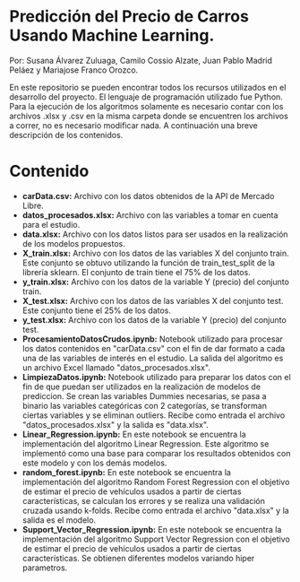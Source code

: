 # Predicción del Precio de Carros Usando Machine Learning.

Por: Susana Álvarez Zuluaga, Camilo Cossio Alzate, Juan Pablo Madrid Peláez y Mariajose Franco Orozco.

En este repositorio se pueden encontrar todos los recursos utilizados en el desarrollo del proyecto. El lenguaje de programación utilizado fue Python. Para la ejecución de los algoritmos solamente es necesario contar con los archivos .xlsx y .csv en la misma carpeta donde se encuentren los archivos a correr, no es necesario modificar nada. A continuación una breve descripción de los contenidos.

# Contenido

- **carData.csv:** Archivo con los datos obtenidos de la API de Mercado Libre.
- **datos_procesados.xlsx:** Archivo con las variables a tomar en cuenta para el estudio.
- **data.xlsx:** Archivo con los datos listos para ser usados en la realización de los modelos propuestos.
- **X_train.xlsx:** Archivo con los datos de las variables X del conjunto train. Este conjunto se obtuvo utilizando la función de train_test_split de la librería sklearn. El conjunto de train tiene el 75% de los datos. 
- **y_train.xlsx:** Archivo con los datos de la variable Y (precio) del conjunto train. 
- **X_test.xlsx:** Archivo con los datos de las variables X del conjunto test. Este conjunto tiene el 25% de los datos. 
- **y_test.xlsx:** Archivo con los datos de la variable Y (precio) del conjunto test. 
- **ProcesamientoDatosCrudos.ipynb:** Notebook utilizado para procesar los datos contenidos en "carData.csv" con el fin de dar formato a cada una de las variables de interés en el estudio. La salida del algoritmo es un archivo Excel llamado "datos_procesados.xlsx".
- **LimpiezaDatos.ipynb:** Notebook utilizado para preparar los datos con el fin de que puedan ser utilizados en la realización de modelos de prediccion. Se crean las variables Dummies necesarias, se pasa a binario las variables categóricas con 2 categorías, se transforman ciertas variables y se eliminan outliers. Recibe como entrada el archivo "datos_procesados.xlsx" y la salida es "data.xlsx".
- **Linear_Regression.ipynb:** En este notebook se encuentra la implementación del algoritmo Linear Regression. Este algoritmo se implementó como una base para comparar los resultados obtenidos con este modelo y con los demás modelos. 
- **random_forest.ipynb:** En este notebook se encuentra la implementación del algoritmo Random Forest Regression con el objetivo de estimar el precio de vehículos usados a partir de ciertas características, se calculan los errores y se realiza una validación cruzada usando k-folds. Recibe como entrada el archivo "data.xlsx" y la salida es el modelo.
- **Support_Vector_Regression.ipynb:** En este notebook se encuentra la implementación del algoritmo Support Vector Regression con el objetivo de estimar el precio de vehículos usados a partir de ciertas características. Se obtienen diferentes modelos variando hiper parametros. 

